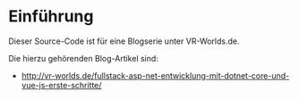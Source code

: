 # Einführung

Dieser Source-Code ist für eine Blogserie unter VR-Worlds.de.

Die hierzu gehörenden Blog-Artikel sind:

* http://vr-worlds.de/fullstack-asp-net-entwicklung-mit-dotnet-core-und-vue-js-erste-schritte/
